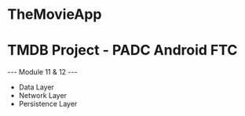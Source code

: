 # TheMovieApp
# TMDB Project - PADC Android FTC

--- Module 11 & 12 ---
- Data Layer 
- Network Layer 
- Persistence Layer
